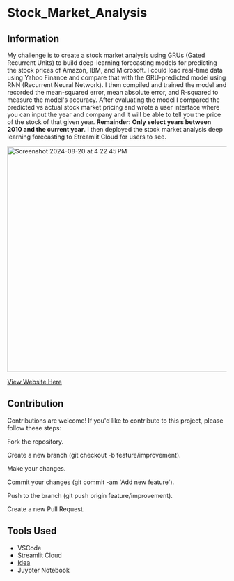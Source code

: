 # Stock_Market_Analysis

## Information

My challenge is to create a stock market analysis using GRUs (Gated Recurrent Units) to build deep-learning forecasting models for predicting the stock prices of Amazon, IBM, and Microsoft. I could load real-time data using Yahoo Finance and compare that with the GRU-predicted model using RNN (Recurrent Neural Network). I then compiled and trained the
model and recorded the mean-squared error, mean absolute error, and R-squared to measure the model's accuracy. After evaluating the model I compared the predicted vs actual stock
market pricing and wrote a user interface where you can input the year and company and it will be able to tell you the price of the stock of that given year. __Remainder: Only select years between 2010 and the current year__. I then deployed the stock market analysis deep learning forecasting to Streamlit Cloud for users to see. 

<img width="517" alt="Screenshot 2024-08-20 at 4 22 45 PM" src="https://github.com/user-attachments/assets/60fb0a00-d009-4b4a-8c2f-a48f72ed0822">

[View Website Here](https://stockmarketanalysis12.streamlit.app/)


## Contribution

Contributions are welcome! If you'd like to contribute to this project, please follow these steps:

Fork the repository.

Create a new branch (git checkout -b feature/improvement).

Make your changes.

Commit your changes (git commit -am 'Add new feature').

Push to the branch (git push origin feature/improvement).

Create a new Pull Request.

## Tools Used

- VSCode
- Streamlit Cloud
- [Idea](https://medium.com/nerd-for-tech/stock-market-analysis-and-forecasting-using-deep-learning-f75052e81301)
- Juypter Notebook
